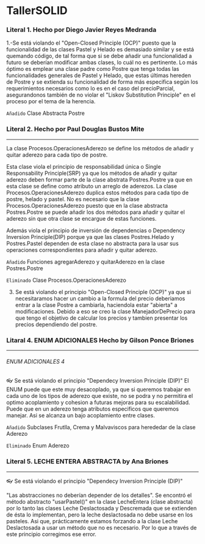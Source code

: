 # TallerSOLID
### Literal 1. Hecho por Diego Javier Reyes Medranda
1.-Se está violando el "Open-Closed Principle (OCP)" puesto que la funcionalidad de las clases Pastel y Helado es demasiado similar y se está quemando código, de tal forma que si se debe añadir una funcionalidad a futuro se deberían modificar ambas clases, lo cuál no es pertinente. Lo más óptimo es emplear una clase padre como Postre que tenga todas las funcionalidades generales de Pastel y Helado, que estas últimas hereden de Postre y se extienda su funcionalidad de forma más especifica según los requerimientos necesarios como lo es en el caso del precioParcial, asegurandonos también de no violar el "Liskov Substitution Principle" en el proceso por el tema de la herencia.

`Añadido` Clase Abstracta Postre

### Literal 2. Hecho por Paul Douglas Bustos Mite
-------------
La clase Procesos.OperacionesAderezo se define los métodos de añadir y quitar aderezo para cada tipo de postre.

Esta clase viola el principio de responsabilidad única o Single Responsability Principle(SRP) ya que los métodos de añadir y quitar aderezo deben formar parte de la clase abstrata Postres.Postre ya que en esta clase se define como atributo un arreglo de aderezos.
La clase Procesos.OperacionesAderezo duplica estos métodos para cada tipo de postre, helado y pastel.
No es necesario que la clase Procesos.OperacionesAderezo puesto que en la clase abstracta Postres.Postre se puede añadir los dos métodos para añadir y quitar el aderezo sin que otra clase se encargue de estas funciones.

Además viola el principio de inversión de dependencias o Dependency Inversion Principle(DIP) porque ya que las clases Postres.Helado y Postres.Pastel dependen de esta clase no abstracta para la usar sus operaciones correspondientes para añadir y quitar aderezo.

`Añadido` Funciones agregarAderezo y quitarAderezo en la clase Postres.Postre

`Eliminado` Clase Procesos.OperacionesAderezo

3. Se está violando el principio "Open-Closed Principle (OCP)" ya que si necesitaramos hacer un cambio a la formula del precio deberiamos entrar a la clase Postre a cambiarla, haciendola estar "abierta" a modificaciones. Debido a eso se creo la clase ManejadorDePrecio para que tengo el objetivo de calcular los precios y tambien presentar los precios dependiendo del postre.

### Litaral 4. ENUM ADICIONALES Hecho by Gilson Ponce Briones
 -------------
###### ENUM ADICIONALES 4

:eyeglasses: Se está violando el principio "Dependecy Inversion Principle (DIP)" 
El ENUM puede que este muy desacoplado, ya que si queremos trabajar
en cada uno de los tipos de aderezo que existe, no se podra y no permitira el optimo 
acoplamiento y cohesion a futuras mejoras para su escalabilidad. Puede que en un aderezo
tenga atributos especificos que queremos manejar. Asi se alcanza un bajo acoplamiento entre clases.

`Añadido` Subclases Frutlla, Crema y Malvaviscos para herededar de la clase Aderezo

`Eliminado` Enum Aderezo

### Literal 5. LECHE ENTERA ABSTRACTA by Ana Briones
---------------
:eyeglasses: Se está violando el principio "Dependecy Inversion Principle (DIP)" 

"Las abstracciones no deberían depender de los detalles". Se encontró el método abstracto "usarPastel()" en la clase LecheEntera (clase abstracta) por lo tanto las clases Leche Deslactosada y Descremada que se extienden de ésta lo implementan, pero la leche deslactosada no debe usarse en los pasteles. Asi que, prácticamente estamos forzando a la clase Leche Deslactosada a usar un método que no es necesario. Por lo que a través de este principio corregimos ese error.
